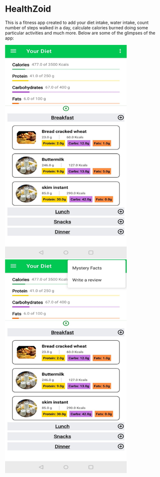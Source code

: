 # HealthZoid
This is a fitness app created to add your diet intake, water intake, count number of steps walked in a day, calculate calories burned doing some particular activities and much more. Below are some of the glimpses of the app:

<img src="https://github.com/sanchitvasdev/HealthZoid/blob/master/Daily%20intake%201.jpeg" style="width: 400px; height: 700px">    <img src="https://github.com/sanchitvasdev/HealthZoid/blob/master/Daily%20intake%202.jpeg" style="width: 400px; height: 700px">

